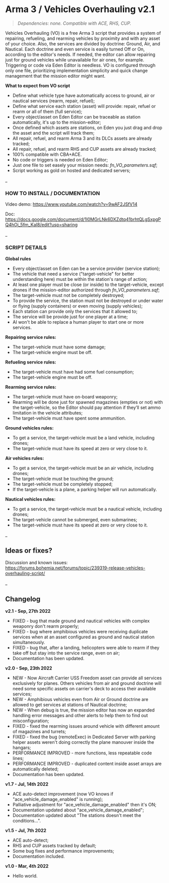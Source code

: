 # Arma 3 / Vehicles Overhauling v2.1
>*Dependencies: none.*
>*Compatible with ACE, RHS, CUP.*

Vehicles Overhauling (VO) is a free Arma 3 script that provides a system of repairing, refueling, and rearming vehicles by proximity and with any asset of your choice. Also, the services are divided by doctrine: Ground, Air, and Nautical. Each doctrine and even service is easily turned Off or On, according to the editor's needs. If needed, the editor can allow repairing just for ground vehicles while unavailable for air ones, for example. Triggering or code via Eden Editor is needless. VO is configured through only one file, prioritizing implementation simplicity and quick change management that the mission editor might want.  

**What to expect from VO script**

- Define what vehicle type have automatically access to ground, air or nautical services (rearm, repair, refuel);
- Define what service each station (asset) will provide: repair, refuel or rearm or all of them (full service);
- Every object/asset on Eden Editor can be traceable as station automatically, it's up to the mission-editor;
- Once defined which assets are stations, on Eden you just drag and drop the asset and the script will track them;
- All repair, refuel, and rearm Arma 3 and its DLCs assets are already tracked;
- All repair, refuel, and rearm RHS and CUP assets are already tracked;
- 100% compatible with CBA+ACE.
- No code or triggers is needed on Eden Editor;
- Just one file to set easely your mission needs: _fn_VO_parameters.sqf_;
- Script working as gold on hosted and dedicated servers;

_

### HOW TO INSTALL / DOCUMENTATION

Video demo: https://www.youtube.com/watch?v=9wAF2JSfV14

Doc: https://docs.google.com/document/d/1l0MGrLNk6DXZdtq41brhtQLgSxpgPQ4hOj_5fm_KaI8/edit?usp=sharing

_

### SCRIPT DETAILS

**Global rules**

- Every object/asset on Eden can be a service provider (service station);
- The vehicle that need a service ("target-vehicle" for better understanding here) must be within the station's range of action;
- At least one player must be close (or inside) to the target-vehicle, except drones if the mission-editor authorized through _fn_VO_parameters.sqf_;
- The target-vehicle must not be completely destroyed;
- To provide the service, the station must not be destroyed or under water or flying (supply containers) or even moving (supply vehicles); 
- Each station can provide only the services that it allowed to;
- The service will be provide just for one player at a time;
- AI won't be able to replace a human player to start one or more services.

**Repairing service rules:**

- The target-vehicle must have some damage;
- The target-vehicle engine must be off.

**Refueling service rules:**

- The target-vehicle must have had some fuel consumption;
- The target-vehicle engine must be off.

**Rearming service rules:**

- The target-vehicle must have on-board weaponry;
- Rearming will be done just for spawned magazines (empties or not) with the target-vehicle, so the Editor should pay attention if they’ll set ammo limitation in the vehicle attributes;
- The target-vehicle must have spent some ammunition.

**Ground vehicles rules:**

- To get a service, the target-vehicle must be a land vehicle, including drones;
- The target-vehicle must have its speed at zero or very close to it.

**Air vehicles rules:**

- To get a service, the target-vehicle must be an air vehicle, including drones;
- The target-vehicle must be touching the ground;
- The target-vehicle must be completely stopped;
- If the target-vehicle is a plane, a parking helper will run automatically.

**Nautical vehicles rules:**

- To get a service, the target-vehicle must be a nautical vehicle, including drones;
- The target-vehicle cannot be submerged, even submarines;
- The target-vehicle must have its speed at zero or very close to it.

_

## Ideas or fixes?

Discussion and known issues: https://forums.bohemia.net/forums/topic/239319-release-vehicles-overhauling-script/

_

## Changelog

**v2.1 - Sep, 27th 2022**
- FIXED - bug that made ground and nautical vehicles with complex weaponry don't rearm properly;
- FIXED - bug where amphibious vehicles were receiving duplicate services when at an asset configured as ground and nautical station simultaneously. 
- FIXED - bug that, after a landing, helicopters were able to rearm if they take off but stay into the service range, even on air;
- Documentation has been updated.

**v2.0 - Sep, 23th 2022**
- NEW - Now Aircraft Carrier USS Freedom asset can provide all services exclusively for planes. Others vehicles from air and ground doctrine will need some specific assets on carrier's deck to access their available services;
- NEW - Amphibious vehicles even from Air or Ground doctrine are allowed to get services at stations of Nautical doctrine;
- NEW - When debug is true, the mission editor has now an expanded handling error messages and other alerts to help them to find out misconfiguration;
- FIXED - fixed the rearming issues around vehicle with different amount of magazines and turrets;
- FIXED - fixed the bug (remoteExec) in Dedicated Server with parking helper assets weren't doing correctly the plane manouver inside the hangars;
- PERFORMANCE IMPROVED - more functions, less repeatable code lines;
- PERFORMANCE IMPROVED - duplicated content inside asset arrays are automatically deleted; 
- Documentation has been updated.

**v1.7 - Jul, 14th 2022**
- ACE auto-detect improvement (now VO knows if "ace_vehicle_damage_enabled" is running);
- Palliative adjustment for "ace_vehicle_damage_enabled" then it's ON; 
- Documentation updated about "ace_vehicle_damage_enabled";
- Documentation updated about "The stations doesn't meet the conditions...".

**v1.5 - Jul, 7th 2022**
- ACE auto-detect;
- RHS and CUP assets tracked by default;
- Some bug fixes and performance improvements; 
- Documentation included.

**v1.0 - Mar, 4th 2022**
- Hello world.
